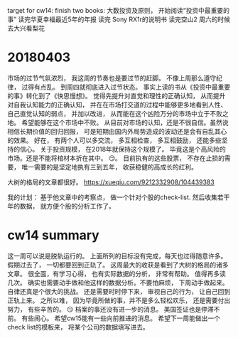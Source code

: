 
target for cw14:
finish two books: 大数投资及原则， 开始阅读“投资中最重要的事”
读完华夏幸福最近5年的年报
读完 Sony RX1r的说明书
读完空山2
周六的时候去大兴看梨花

# 20180403

市场的过节气氛浓烈， 我这周的节奏也是要过节的赶脚。 不像上周那么遵守纪律， 过得有点乱。 到周四就彻底进入过节状态。 
事实上读的书从《投资中最重要的事》转化到了《快思慢想》。 觉得先提升对直觉和理性的正确认知， 从而提升对自我认知能力的正确认知， 并在在市场打交道的过程中能够更多地看到人性、自己直觉认知的弱点， 并加以改进， 从而能在这个凶险万分的市场中立于不败之地。 
希望能够在这个市场中不败。 从目前对市场的认知，还是不很自信。虽然说相信长期价值的回归回报， 可是短期由国内外局势造成的波动还是会有自乱其心的效果。 
好在， 有两个人可以多交流， 多互相检查， 多互相鼓励， 还能多些坚持的信心。 
关于投资规模， 在2018年就保持这个规模了。 毕竟这是个高风险的市场。还是不能将棺材本折在其中。 😏。 目前执有的这些股票， 不存在止损的需要， 唯一需要的是坚定地执有三到五年， 收获稳健的高成长的红利。 

大树的格局的文章都很好。 https://xueqiu.com/9212332908/104439383 

我的计划： 基于他文章中的考察点， 做一个针对个股的check-list. 然后收集若干年的数据， 就方便个股的分析工作了。 

# cw14 summary
这一周可以说是脱轨运行的。 上面所列的目标没有完成，每天也过得随意许多。 
假期过去了， 一切都要回到正轨了。 
这周最大的收获是看到了大树的格局的诸多文章。 很全面，有学习心得， 也有实际数据的分析， 非常有帮助。 值得再多读几次。 确实也需要动手做和他这样的数据分析。不要怕麻烦， 下周动手做起来。 
自律还真是个很大的挑战。 还是需要时时停下来， 审视自己的行为， 让自己回到正轨上来。 
之所以难， 因为毕竟所做的事，并不是多么轻松欢乐， 还是需要付出努力， 有些辛苦的。 😏
档案的事还没有进一步的消息。 美国签证也是停滞不前。 有些闹心。 
希望cw15能有一些向前推进的消息。 
希望下一周能做出一个check list的模板来， 将某个公司的数据填写进去。 

